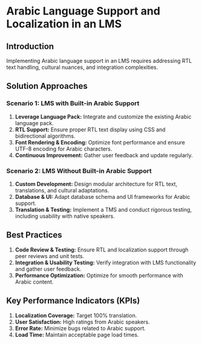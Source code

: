 # Arabic Language Support and Localization in an LMS

## Introduction

Implementing Arabic language support in an LMS requires addressing RTL text handling, cultural nuances, and integration complexities.

## Solution Approaches

### Scenario 1: LMS with Built-in Arabic Support

1. **Leverage Language Pack:** Integrate and customize the existing Arabic language pack.
2. **RTL Support:** Ensure proper RTL text display using CSS and bidirectional algorithms.
3. **Font Rendering & Encoding:** Optimize font performance and ensure UTF-8 encoding for Arabic characters.
4. **Continuous Improvement:** Gather user feedback and update regularly.

### Scenario 2: LMS Without Built-in Arabic Support

1. **Custom Development:** Design modular architecture for RTL text, translations, and cultural adaptations.
2. **Database & UI:** Adapt database schema and UI frameworks for Arabic support.
3. **Translation & Testing:** Implement a TMS and conduct rigorous testing, including usability with native speakers.

## Best Practices

1. **Code Review & Testing:** Ensure RTL and localization support through peer reviews and unit tests.
2. **Integration & Usability Testing:** Verify integration with LMS functionality and gather user feedback.
3. **Performance Optimization:** Optimize for smooth performance with Arabic content.

## Key Performance Indicators (KPIs)

1. **Localization Coverage:** Target 100% translation.
2. **User Satisfaction:** High ratings from Arabic speakers.
3. **Error Rate:** Minimize bugs related to Arabic support.
4. **Load Time:** Maintain acceptable page load times.


